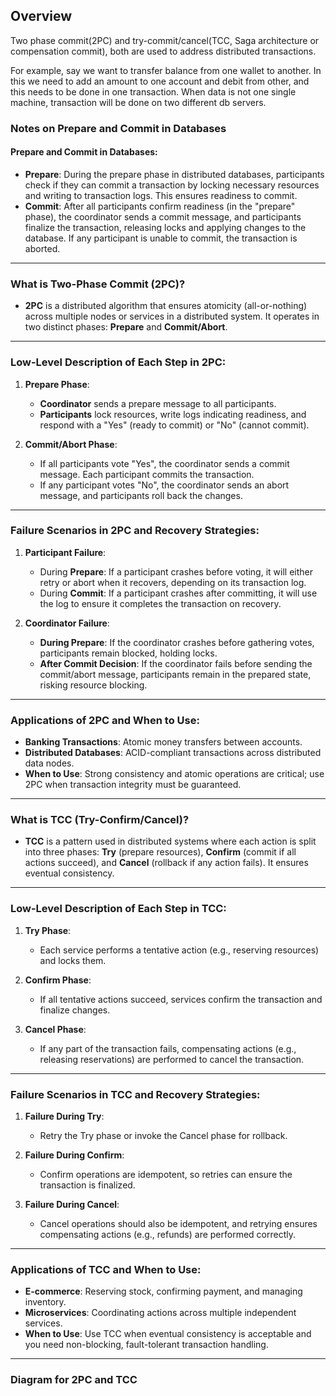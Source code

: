 ## Overview
Two phase commit(2PC) and try-commit/cancel(TCC, Saga architecture or compensation commit), both are used to address distributed transactions. 

For example, say we want to transfer balance from one wallet to another. In this we need to add an amount to one account and debit from other, and this needs to be done in one transaction. When data is not one single machine, transaction will be done on two different db servers. 

### **Notes on Prepare and Commit in Databases**

#### **Prepare and Commit in Databases**:
- **Prepare**: During the prepare phase in distributed databases, participants check if they can commit a transaction by locking necessary resources and writing to transaction logs. This ensures readiness to commit.  
- **Commit**: After all participants confirm readiness (in the "prepare" phase), the coordinator sends a commit message, and participants finalize the transaction, releasing locks and applying changes to the database. If any participant is unable to commit, the transaction is aborted.

---

### **What is Two-Phase Commit (2PC)?**
- **2PC** is a distributed algorithm that ensures atomicity (all-or-nothing) across multiple nodes or services in a distributed system. It operates in two distinct phases: **Prepare** and **Commit/Abort**.
  
---

### **Low-Level Description of Each Step in 2PC**:

1. **Prepare Phase**:
   - **Coordinator** sends a prepare message to all participants.
   - **Participants** lock resources, write logs indicating readiness, and respond with a "Yes" (ready to commit) or "No" (cannot commit).
   
2. **Commit/Abort Phase**:
   - If all participants vote "Yes", the coordinator sends a commit message. Each participant commits the transaction.
   - If any participant votes "No", the coordinator sends an abort message, and participants roll back the changes.

---

### **Failure Scenarios in 2PC and Recovery Strategies**:

1. **Participant Failure**:
   - During **Prepare**: If a participant crashes before voting, it will either retry or abort when it recovers, depending on its transaction log.
   - During **Commit**: If a participant crashes after committing, it will use the log to ensure it completes the transaction on recovery.
   
2. **Coordinator Failure**:
   - **During Prepare**: If the coordinator crashes before gathering votes, participants remain blocked, holding locks.
   - **After Commit Decision**: If the coordinator fails before sending the commit/abort message, participants remain in the prepared state, risking resource blocking.

---

### **Applications of 2PC and When to Use**:
- **Banking Transactions**: Atomic money transfers between accounts.
- **Distributed Databases**: ACID-compliant transactions across distributed data nodes.
- **When to Use**: Strong consistency and atomic operations are critical; use 2PC when transaction integrity must be guaranteed.

---

### **What is TCC (Try-Confirm/Cancel)?**
- **TCC** is a pattern used in distributed systems where each action is split into three phases: **Try** (prepare resources), **Confirm** (commit if all actions succeed), and **Cancel** (rollback if any action fails). It ensures eventual consistency.

---

### **Low-Level Description of Each Step in TCC**:

1. **Try Phase**:
   - Each service performs a tentative action (e.g., reserving resources) and locks them.
   
2. **Confirm Phase**:
   - If all tentative actions succeed, services confirm the transaction and finalize changes.
   
3. **Cancel Phase**:
   - If any part of the transaction fails, compensating actions (e.g., releasing reservations) are performed to cancel the transaction.

---

### **Failure Scenarios in TCC and Recovery Strategies**:

1. **Failure During Try**:
   - Retry the Try phase or invoke the Cancel phase for rollback.
   
2. **Failure During Confirm**:
   - Confirm operations are idempotent, so retries can ensure the transaction is finalized.
   
3. **Failure During Cancel**:
   - Cancel operations should also be idempotent, and retrying ensures compensating actions (e.g., refunds) are performed correctly.

---

### **Applications of TCC and When to Use**:
- **E-commerce**: Reserving stock, confirming payment, and managing inventory.
- **Microservices**: Coordinating actions across multiple independent services.
- **When to Use**: Use TCC when eventual consistency is acceptable and you need non-blocking, fault-tolerant transaction handling.

---

### **Diagram for 2PC and TCC**

